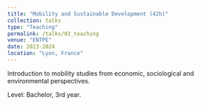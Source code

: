 ```yaml
---
title: "Mobility and Sustainable Development (42h)"
collection: talks
type: "Teaching"
permalink: /talks/03_teaching
venue: "ENTPE"
date: 2023-2024
location: "Lyon, France"
---
```


Introduction to mobility studies from economic, sociological and environmental perspectives.

Level: Bachelor, 3rd year.
